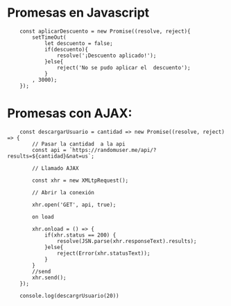 # Promesas en Javascript

		const aplicarDescuento = new Promise((resolve, reject){
			setTimeOut(
				let descuento = false;
				if(descuento){
					resolve('¡Descuento aplicado!');
				}else{
					reject('No se pudo aplicar el  descuento');
				}
			, 3000);	
		});

# Promesas con AJAX:

		const descargarUsuario = cantidad => new Promise((resolve, reject) => {
			// Pasar la cantidad  a la api
			const api = `https://randomuser.me/api/?results=${cantidad}&nat=us`;

			// Llamado AJAX

			const xhr = new XMLtpRequest();

			// Abrir la conexión

			xhr.open('GET', api, true);

			on load

			xhr.onload = () => {
				if(xhr.status == 200) {
					resolve(JSN.parse(xhr.responseText).results);
				}else{
					reject(Error(xhr.statusText));
				}
			}
			//send
			xhr.send();
		});

		console.log(descargrUsuario(20))
